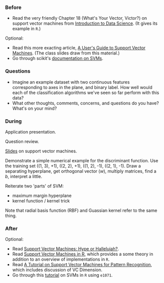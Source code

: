 ### Before

 * Read the very friendly Chapter 18 (What's Your Vector, Victor?) on support vector machines from [Introduction to Data Science](http://jsresearch.net/). (It gives its example in `R`.)

Optional:

* Read this more exacting article, [A User's Guide to Support Vector Machines](http://pyml.sourceforge.net/doc/howto.pdf). (The class slides draw from this material.)
* Go through scikit's [documentation on SVMs](http://scikit-learn.org/dev/modules/svm.html).


### Questions

 * Imagine an example dataset with two continuous features corresponding to axes in the plane, and binary label. How well would each of the classification algorithms we've seen so far perform with this data?
 * What other thoughts, comments, concerns, and questions do you have? What's on your mind?


### During

Application presentation.

Question review.

[Slides](slides.pdf) on support vector machines.

Demonstrate a simple numerical example for the discriminant function. Use the training set ((1, 3), +1), ((2, 2), +1), ((1, 2), -1), ((2, 1), -1). Draw a separating hyperplane, get orthogonal vector (_w_), multiply matrices, find a _b_, interpret a little.

Reiterate two 'parts' of SVM:
 * maximum margin hyperplane
 * kernel function / kernel trick

Note that radial basis function (RBF) and Guassian kernel refer to the same thing.


### After

Optional:

 * Read [Support Vector Machines: Hype or Hallelujah?](http://www.bioconductor.org/help/course-materials/2008/BioC2008/labs/ml/ML1.pdf).
 * Read [Support Vector Machines in R](http://www.jstatsoft.org/v15/i09/paper), which provides a some theory in addition to an overview of implementations in `R`.
 * Read [A Tutorial on Support Vector Machines for Pattern
Recognition](https://web.archive.org/web/20120105072605/http://www.umiacs.umd.edu/~joseph/support-vector-machines4.pdf), which includes discussion of VC Dimension.
 * Go through this [tutorial](http://www.louisaslett.com/Courses/Data_Mining/ST4003-Lab7-Introduction_to_Support_Vector_Machines.pdf) on SVMs in `R` using `e1071`.
